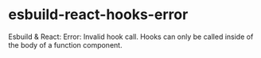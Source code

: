 # esbuild-react-hooks-error
Esbuild &amp; React: Error: Invalid hook call. Hooks can only be called inside of the body of a function component.
